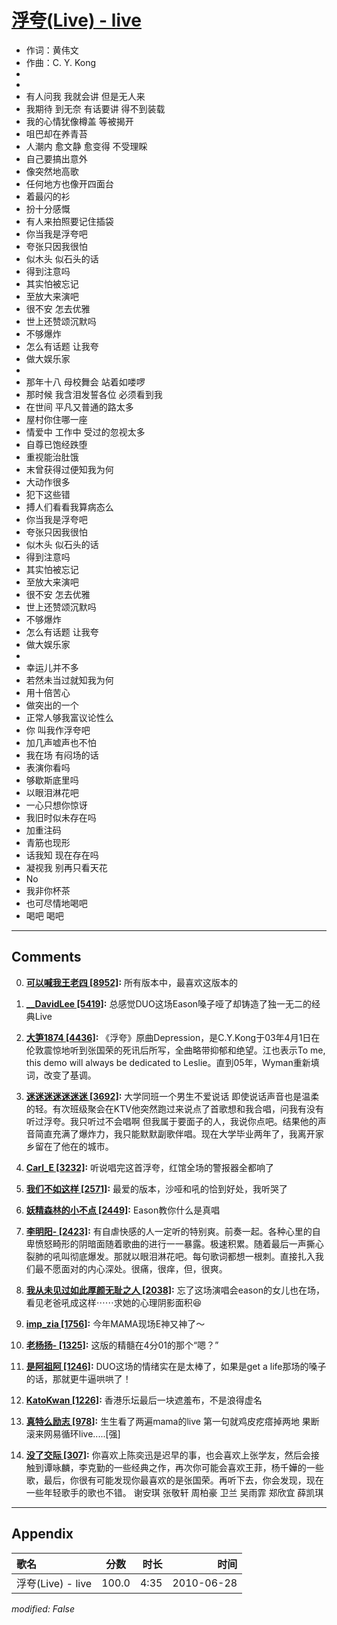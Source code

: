 # [浮夸(Live) - live](https://music.163.com/song?id=64453)

* 作词：黄伟文
* 作曲：C. Y. Kong
*
*
* 有人问我 我就会讲 但是无人来
* 我期待 到无奈 有话要讲 得不到装载
* 我的心情犹像樽盖 等被揭开
* 咀巴却在养青苔
* 人潮内 愈文静 愈变得 不受理睬
* 自己要搞出意外
* 像突然地高歌
* 任何地方也像开四面台
* 着最闪的衫
* 扮十分感慨
* 有人来拍照要记住插袋
* 你当我是浮夸吧
* 夸张只因我很怕
* 似木头 似石头的话
* 得到注意吗
* 其实怕被忘记
* 至放大来演吧
* 很不安 怎去优雅
* 世上还赞颂沉默吗
* 不够爆炸
* 怎么有话题 让我夸
* 做大娱乐家
* 
* 那年十八 母校舞会 站着如喽啰
* 那时候 我含泪发誓各位 必须看到我
* 在世间 平凡又普通的路太多
* 屋村你住哪一座
* 情爱中 工作中 受过的忽视太多
* 自尊已饱经跌堕
* 重视能治肚饿
* 末曾获得过便知我为何
* 大动作很多
* 犯下这些错
* 搏人们看看我算病态么
* 你当我是浮夸吧
* 夸张只因我很怕
* 似木头 似石头的话
* 得到注意吗
* 其实怕被忘记
* 至放大来演吧
* 很不安 怎去优雅
* 世上还赞颂沉默吗
* 不够爆炸
* 怎么有话题 让我夸
* 做大娱乐家
* 
* 幸运儿并不多
* 若然未当过就知我为何
* 用十倍苦心
* 做突出的一个
* 正常人够我富议论性么
* 你 叫我作浮夸吧
* 加几声嘘声也不怕
* 我在场 有闷场的话
* 表演你看吗
* 够歇斯底里吗
* 以眼泪淋花吧
* 一心只想你惊讶
* 我旧时似未存在吗
* 加重注码
* 青筋也现形
* 话我知 现在存在吗
* 凝视我 别再只看天花
* No
* 我非你杯茶
* 也可尽情地喝吧
* 喝吧 喝吧


---

## Comments
0. **[可以喊我王老四 \[8952\]](https://music.163.com/#/user/home?id=38674060):** 所有版本中，最喜欢这版本的

1. **[__DavidLee \[5419\]](https://music.163.com/#/user/home?id=43112973):** 总感觉DUO这场Eason嗓子哑了却铸造了独一无二的经典Live

2. **[大笋1874 \[4436\]](https://music.163.com/#/user/home?id=30202781):** 《浮夸》原曲Depression，是C.Y.Kong于03年4月1日在伦敦震惊地听到张国荣的死讯后所写，全曲略带抑郁和绝望。江也表示To me, this demo will always be dedicated to Leslie。直到05年，Wyman重新填词，改变了基调。

3. **[迷迷迷迷迷迷迷 \[3692\]](https://music.163.com/#/user/home?id=73707236):** 大学同班一个男生不爱说话 即使说话声音也是温柔的轻。有次班级聚会在KTV他突然跑过来说点了首歌想和我合唱，问我有没有听过浮夸。我只听过不会唱啊 但我属于要面子的人，我说你点吧。结果他的声音简直充满了爆炸力，我只能默默副歌伴唱。现在大学毕业两年了，我离开家乡留在了他在的城市。

4. **[Carl_E \[3232\]](https://music.163.com/#/user/home?id=66177149):** 听说唱完这首浮夸，红馆全场的警报器全都响了

5. **[我们不如这样 \[2571\]](https://music.163.com/#/user/home?id=19450805):** 最爱的版本，沙哑和吼的恰到好处，我听哭了

6. **[妖精森林的小不点 \[2449\]](https://music.163.com/#/user/home?id=73986867):** Eason教你什么是真唱

7. **[李明阳- \[2423\]](https://music.163.com/#/user/home?id=66749524):** 有自虐快感的人一定听的特别爽。前奏一起。各种心里的自卑愤怒畸形的阴暗面随着歌曲的进行一一暴露。极速积累。随着最后一声撕心裂肺的吼叫彻底爆发。那就以眼泪淋花吧。每句歌词都想一根刺。直接扎入我们最不愿面对的内心深处。很痛，很痒，但，很爽。

8. **[我从未见过如此厚颜无耻之人 \[2038\]](https://music.163.com/#/user/home?id=29320819):** 忘了这场演唱会eason的女儿也在场，看见老爸吼成这样⋯⋯求她的心理阴影面积😆

9. **[imp_zia \[1756\]](https://music.163.com/#/user/home?id=9620326):** 今年MAMA现场E神又神了～

10. **[老杨扬- \[1325\]](https://music.163.com/#/user/home?id=76063396):** 这版的精髓在4分01的那个“嗯？”

11. **[是阿祖阿 \[1246\]](https://music.163.com/#/user/home?id=8935032):** DUO这场的情绪实在是太棒了，如果是get a life那场的嗓子的话，那就更牛逼哄哄了！

12. **[KatoKwan \[1226\]](https://music.163.com/#/user/home?id=48776597):** 香港乐坛最后一块遮羞布，不是浪得虚名

13. **[真特么励志 \[978\]](https://music.163.com/#/user/home?id=28640901):** 生生看了两遍mama的live 第一句就鸡皮疙瘩掉两地 果断滚来网易循环live.....[强]

14. **[没了交际 \[307\]](https://music.163.com/#/user/home?id=442873480):** 你喜欢上陈奕迅是迟早的事，也会喜欢上张学友，然后会接触到谭咏麟，李克勤的一些经典之作，再次你可能会喜欢王菲，杨千嬅的一些歌，最后，你很有可能发现你最喜欢的是张国荣。再听下去，你会发现，现在一些年轻歌手的歌也不错。 谢安琪 张敬轩 周柏豪 卫兰 吴雨霏 郑欣宜 薛凯琪



---

## Appendix

|歌名|分数|时长|时间|
|:---|:---:|---:|---:|
|浮夸(Live) - live|100.0|4:35|2010-06-28

*modified: False*
